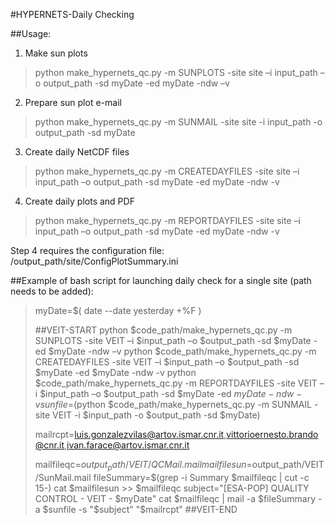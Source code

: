 #HYPERNETS-Daily Checking

##Usage:

1. Make sun plots

> python make_hypernets_qc.py -m SUNPLOTS -site site –i input_path –o output_path -sd myDate -ed myDate -ndw –v

2. Prepare sun plot e-mail

> python make_hypernets_qc.py -m SUNMAIL  -site site -i input_path -o output_path -sd myDate

3. Create daily NetCDF files

> python make_hypernets_qc.py -m CREATEDAYFILES -site site –i input_path –o output_path -sd myDate -ed myDate -ndw -v

4. Create daily plots and PDF

> python make_hypernets_qc.py -m REPORTDAYFILES -site site –i input_path –o output_path -sd myDate -ed myDate -ndw -v


Step 4 requires the configuration file: /output_path/site/ConfigPlotSummary.ini

##Example of bash script for launching daily check for a single site (path needs to be added):


>myDate=$( date --date yesterday +%F )
>
>##VEIT-START
>python $code_path/make_hypernets_qc.py -m SUNPLOTS -site VEIT –i $input_path –o $output_path -sd $myDate -ed $myDate -ndw –v
>python $code_path/make_hypernets_qc.py -m CREATEDAYFILES -site VEIT –i $input_path –o $output_path -sd $myDate -ed $myDate -ndw -v
>python $code_path/make_hypernets_qc.py -m REPORTDAYFILES -site VEIT –i $input_path –o $output_path -sd $myDate -ed $myDate -ndw -v
>sunfile=$(python $code_path/make_hypernets_qc.py -m SUNMAIL  -site VEIT -i $input_path -o $output_path -sd $myDate)
>
>mailrcpt=luis.gonzalezvilas@artov.ismar.cnr.it,vittorioernesto.brando@cnr.it,ivan.farace@artov.ismar.cnr.it
>
>mailfileqc=$output_path/VEIT/QCMail.mail
>mailfilesun=$output_path/VEIT/SunMail.mail
>fileSummary=$(grep -i Summary $mailfileqc | cut -c 15-)
>cat $mailfilesun >> $mailfileqc
>subject="[ESA-POP] QUALITY CONTROL - VEIT - $myDate"
>cat $mailfileqc | mail -a $fileSummary -a $sunfile -s "$subject" "$mailrcpt"
>##VEIT-END

